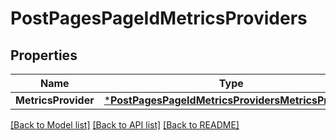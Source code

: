 # PostPagesPageIdMetricsProviders

## Properties
Name | Type | Description | Notes
------------ | ------------- | ------------- | -------------
**MetricsProvider** | [***PostPagesPageIdMetricsProvidersMetricsProvider**](postPagesPageIdMetricsProviders_metrics_provider.md) |  | [optional] 

[[Back to Model list]](../README.md#documentation-for-models) [[Back to API list]](../README.md#documentation-for-api-endpoints) [[Back to README]](../README.md)


